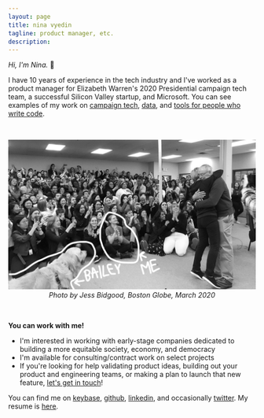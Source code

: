 ```yaml
---
layout: page
title: nina vyedin
tagline: product manager, etc.
description: 
---
```


_Hi, I'm Nina._ :wave:

I have 10 years of experience in the tech industry and I've worked as a product manager for Elizabeth Warren's 2020 Presidential campaign tech team, a successful Silicon Valley startup, and Microsoft. You can see examples of my work on [campaign tech](/pages/campaigns.html), [data](/pages/data.html), and [tools for people who write code](/pages/devtools.html).

<br/>

<p align="center"><img src="globe_bw.jpeg" alt="Photo by Jess Bidgood, Boston Globe, March 2020" width="600"/><br/>
<i>Photo by Jess Bidgood, Boston Globe, March 2020</i></p>

<br/>

**You can work with me!**

* I'm interested in working with early-stage companies dedicated to building a more equitable society, economy, and democracy
* I'm available for consulting/contract work on select projects
* If you're looking for help validating product ideas, building out your product and engineering teams, or making a plan to launch that new feature, [let's get in touch](mailto:nina@vyed.in)!

You can find me on [keybase](https://keybase.io/vyedin), [github](https://github.com/vyedin), [linkedin](https://www.linkedin.com/in/vyedin/), and occasionally [twitter](https://twitter.com/vyedin). My resume is [here](nina-resume-2021_2.pdf).
